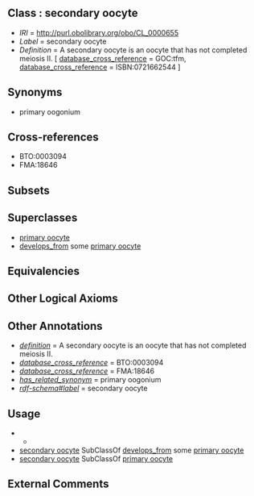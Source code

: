 
## Class : secondary oocyte

 * *IRI* = http://purl.obolibrary.org/obo/CL_0000655
 * *Label* = secondary oocyte
 * *Definition* = A secondary oocyte is an oocyte that has not completed meiosis II. [ [database_cross_reference](../../ef/oboInOwl#hasDbXref.md) = GOC:tfm, [database_cross_reference](../../ef/oboInOwl#hasDbXref.md) = ISBN:0721662544 ]

## Synonyms

 * primary oogonium

## Cross-references

 * BTO:0003094
 * FMA:18646

## Subsets


## Superclasses

 * [primary oocyte](../../CL/54/CL_0000654.md)
 * [develops_from](../../RO/02/RO_0002202.md) some [primary oocyte](../../CL/54/CL_0000654.md)

## Equivalencies


## Other Logical Axioms


## Other Annotations

 * *[definition](../../IAO/15/IAO_0000115.md)* = A secondary oocyte is an oocyte that has not completed meiosis II.
 * *[database_cross_reference](../../ef/oboInOwl#hasDbXref.md)* = BTO:0003094
 * *[database_cross_reference](../../ef/oboInOwl#hasDbXref.md)* = FMA:18646
 * *[has_related_synonym](../../ym/oboInOwl#hasRelatedSynonym.md)* = primary oogonium
 * *[rdf-schema#label](../../el/rdf-schema#label.md)* = secondary oocyte

## Usage

 * -
 * [secondary oocyte](../../CL/55/CL_0000655.md) SubClassOf [develops_from](../../RO/02/RO_0002202.md) some [primary oocyte](../../CL/54/CL_0000654.md)
 * [secondary oocyte](../../CL/55/CL_0000655.md) SubClassOf [primary oocyte](../../CL/54/CL_0000654.md)

## External Comments

